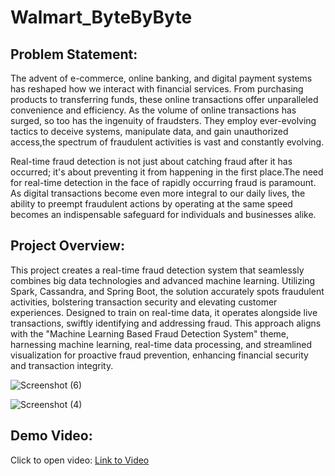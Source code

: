 # Walmart_ByteByByte

## Problem Statement:
The advent of e-commerce, online banking, and digital payment systems has reshaped how we interact with financial services. From purchasing products to transferring funds, these online transactions offer unparalleled convenience and efficiency.
As the volume of online transactions has surged, so too has the ingenuity of fraudsters. They employ ever-evolving tactics to deceive systems, manipulate data, and gain unauthorized access,the spectrum of fraudulent activities is vast and constantly evolving.

Real-time fraud detection is not just about catching fraud after it has occurred; it's about preventing it from happening in the first place.The need for real-time detection in the face of rapidly occurring fraud is paramount. As digital transactions become even more integral to our daily lives, the ability to preempt fraudulent actions by operating at the same speed becomes an indispensable safeguard for individuals and businesses alike.

## Project Overview:
This project creates a real-time fraud detection system that seamlessly combines big data 
technologies and advanced machine learning. Utilizing Spark, Cassandra, and Spring Boot, the 
solution accurately spots fraudulent activities, bolstering transaction security and elevating 
customer experiences. Designed to train on real-time data, it operates alongside live transactions, 
swiftly identifying and addressing fraud. This approach aligns with the "Machine Learning Based 
Fraud Detection System" theme, harnessing machine learning, real-time data processing, and 
streamlined visualization for proactive fraud prevention, enhancing financial security and 
transaction integrity.

![Screenshot (6)](https://github.com/RuchikaSuryawanshi7/Walmart_ByteByByte/assets/81236452/813e6d60-7901-40c1-9c42-628d555801bc)


![Screenshot (4)](https://github.com/RuchikaSuryawanshi7/Walmart_ByteByByte/assets/81236452/f377c0ba-fe67-4bab-801d-b3dfa2896822)


## Demo Video: 
Click to open video:  [Link to Video](https://youtu.be/NBoCV01r5Is)

